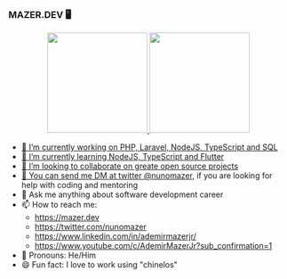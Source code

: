 ### MAZER.DEV 🖥️

<div align="center">
  <a href="https://github.com/willianmarquess">
  <img height="180em" src="https://github-readme-stats.vercel.app/api?username=nunomazer&show_icons=true&theme=merko&include_all_commits=true&count_private=true"/>
  <img height="180em" src="https://github-readme-stats.vercel.app/api/top-langs/?username=nunomazer&layout=compact&langs_count=7&theme=merko"/>
</div>

- 🔭 I’m currently working on PHP, Laravel, NodeJS, TypeScript and SQL
- 🌱 I’m currently learning NodeJS, TypeScript and Flutter
- 👯 I’m looking to collaborate on greate open source projects
- 🤔 You can send me DM at twitter [@nunomazer](https://twitter.com/nunomazer), if you  are looking for help with coding and mentoring
- 💬 Ask me anything about software development career
- 📫 How to reach me: 
   - https://mazer.dev
   - https://twitter.com/nunomazer
   - https://www.linkedin.com/in/ademirmazerjr/
   - https://www.youtube.com/c/AdemirMazerJr?sub_confirmation=1
- 🧓 Pronouns: He/Him
- 😄 Fun fact: I love to work using "chinelos"

